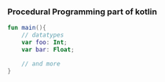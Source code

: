 ### Procedural Programming part of kotlin

```kotlin
fun main(){
    // datatypes
    var foo: Int;
    var bar: Float;

    // and more
}
```